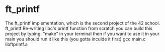 # ft_printf
The ft_printf implementation, which is the second project of the 42 school.
ft_printf
Re-writing libc's printf function from scratch
you can build this project by typing:
"make" in your terminal
then if you want to use it in your main you should run it like this (you gotta inculde it first)
gcc main.c libftprintf.a

